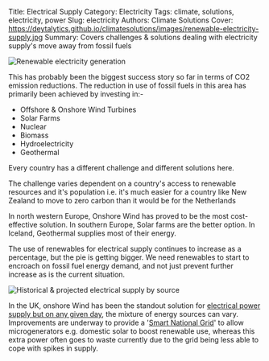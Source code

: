 Title: Electrical Supply
Category: Electricity
Tags: climate, solutions, electricity, power
Slug: electricity
Authors: Climate Solutions
Cover: https://deytalytics.github.io/climatesolutions/images/renewable-electricity-supply.jpg
Summary: Covers challenges & solutions dealing with electricity supply's move away from fossil fuels

![Renewable electricity generation](https://deytalytics.github.io/climatesolutions/images/renewable-electricity-supply.jpg)

This has probably been the biggest success story so far in terms of CO2 emission reductions.
The reduction in use of fossil fuels in this area has primarily been achieved by investing in:-

* Offshore & Onshore Wind Turbines
* Solar Farms
* Nuclear
* Biomass
* Hydroelectricity
* Geothermal

Every country has a different challenge and different solutions here. 

The challenge varies dependent on a country's access to renewable resources and it's population i.e. it's much easier for a country like New Zealand to move to zero carbon than it would be for the Netherlands 

In north western Europe, Onshore Wind has proved to be the most cost-effective solution. In southern Europe, Solar farms are the better option. 
In Iceland, Geothermal supplies most of their energy. 

The use of renewables for electrical supply continues to increase as a percentage, but the pie is getting bigger. We need renewables to start to encroach on fossil fuel energy demand, and not just prevent further increase as is the current situation.

![Historical & projected electrical supply by source](https://deytalytics.github.io/climatesolutions/images/world-net-electricity-generation.jpg)

In the UK, onshore Wind has been the standout solution for [electrical power supply but on any given day](https://www.energydashboard.co.uk/live), the mixture of energy sources can vary.
Improvements are underway to provide a '[Smart National Grid](https://www.thegreenage.co.uk/tech/features-of-smart-grid/)' to allow microgenerators e.g. domestic solar to boost renewable use, whereas this extra power often goes to waste currently due to the grid being less able to cope with spikes in supply.
